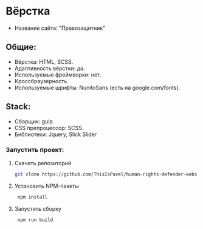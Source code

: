 # Вёрстка
* Название сайта: "Правозащитник"
  
## Общие:

* Вёрстка: HTML, SCSS.
* Адаптивность вёрстки: да.
* Используемые фреймворки: нет.
* Кроссбраузерность
* Используемые шрифты: NunitoSans (есть на google.com/fonts).

## Stack:
* Сборщик: gulp.
* CSS препроцессор: SCSS.
* Библиотеки: Jquery, Slick Slider

### Запустить проект:
1. Скачать репозиторий
   ```sh
   git clone https://github.com/ThisIsPavel/human-rights-defender-website.git
   ```
2. Установить NPM-пакеты
   ```sh
    npm install
   ```
3. Запустить сборку
   ```sh
    npm run build
   ```
